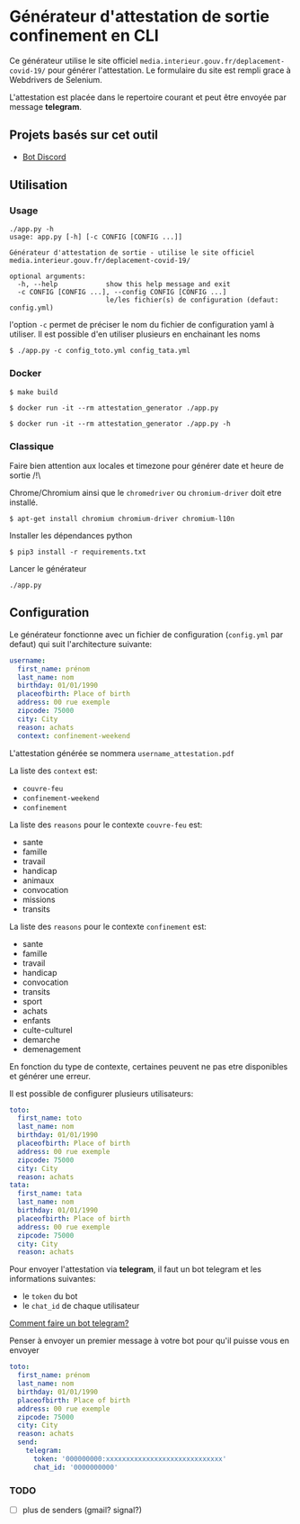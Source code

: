 # Générateur d'attestation de sortie confinement en CLI

Ce générateur utilise le site officiel `media.interieur.gouv.fr/deplacement-covid-19/` pour générer l'attestation. Le formulaire du site est rempli grace à Webdrivers de Selenium.

L'attestation est placée dans le repertoire courant et peut être envoyée par message **telegram**.

## Projets basés sur cet outil

- [Bot Discord](https://github.com/Nimon77/attestation-discord-bot)

## Utilisation

### Usage

```
./app.py -h
usage: app.py [-h] [-c CONFIG [CONFIG ...]]

Générateur d'attestation de sortie - utilise le site officiel media.interieur.gouv.fr/deplacement-covid-19/

optional arguments:
  -h, --help            show this help message and exit
  -c CONFIG [CONFIG ...], --config CONFIG [CONFIG ...]
                        le/les fichier(s) de configuration (defaut: config.yml)
```

l'option `-c` permet de préciser le nom du fichier de configuration yaml à utiliser. Il est possible d'en utiliser plusieurs en enchainant les noms

`$ ./app.py -c config_toto.yml config_tata.yml`

### Docker

`$ make build`

`$ docker run -it --rm attestation_generator ./app.py`

`$ docker run -it --rm attestation_generator ./app.py -h`

### Classique

Faire bien attention aux locales et timezone pour générer date et heure de sortie /!\

Chrome/Chromium ainsi que le `chromedriver` ou `chromium-driver` doit etre installé.

`$ apt-get install chromium chromium-driver chromium-l10n`

Installer les dépendances python

`$ pip3 install -r requirements.txt`

Lancer le générateur

`./app.py`

## Configuration

Le générateur fonctionne avec un fichier de configuration (`config.yml` par defaut) qui suit l'architecture suivante:

```yml
username:
  first_name: prénom
  last_name: nom
  birthday: 01/01/1990
  placeofbirth: Place of birth
  address: 00 rue exemple
  zipcode: 75000
  city: City
  reason: achats
  context: confinement-weekend
```

L'attestation générée se nommera `username_attestation.pdf`

La liste des `context` est:

- `couvre-feu`
- `confinement-weekend`
- `confinement`

La liste des `reasons` pour le contexte `couvre-feu` est:

- sante
- famille
- travail
- handicap
- animaux
- convocation
- missions
- transits

La liste des `reasons` pour le contexte `confinement` est:

- sante
- famille
- travail
- handicap
- convocation
- transits
- sport
- achats
- enfants
- culte-culturel
- demarche
- demenagement

En fonction du type de contexte, certaines peuvent ne pas etre disponibles et générer une erreur.

Il est possible de configurer plusieurs utilisateurs:

```yml
toto:
  first_name: toto
  last_name: nom
  birthday: 01/01/1990
  placeofbirth: Place of birth
  address: 00 rue exemple
  zipcode: 75000
  city: City
  reason: achats
tata:
  first_name: tata
  last_name: nom
  birthday: 01/01/1990
  placeofbirth: Place of birth
  address: 00 rue exemple
  zipcode: 75000
  city: City
  reason: achats
```

Pour envoyer l'attestation via **telegram**, il faut un bot telegram et les informations suivantes: 

- le `token` du bot
- le `chat_id` de chaque utilisateur

[Comment faire un bot telegram?](https://fr.jeffprod.com/blog/2017/creer-un-bot-telegram/)

Penser à envoyer un premier message à votre bot pour qu'il puisse vous en envoyer

```yml
toto:
  first_name: prénom
  last_name: nom
  birthday: 01/01/1990
  placeofbirth: Place of birth
  address: 00 rue exemple
  zipcode: 75000
  city: City
  reason: achats
  send:
    telegram:
      token: '000000000:xxxxxxxxxxxxxxxxxxxxxxxxxxxxx'
      chat_id: '0000000000'
```
### TODO

- [ ] plus de senders (gmail? signal?)
